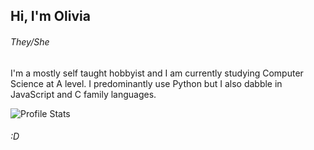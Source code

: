 ## Hi, I'm Olivia
###### They/She
I'm a mostly self taught hobbyist and I am currently studying Computer Science at A level.
I predominantly use Python but I also dabble in JavaScript and C family languages.

![Profile Stats](https://github-readme-stats.vercel.app/api?username=r-jay-dev&theme=dark&hide_border=1&show_icons=true)

###### :D
<!--
- 🔭 I’m currently working on ...
- 🌱 I’m currently learning ...
- 👯 I’m looking to collaborate on ...
- 🤔 I’m looking for help with ...
- 💬 Ask me about ...
- 📫 How to reach me: ...
- 😄 Pronouns: ...
- ⚡ Fun fact: ...
-->

